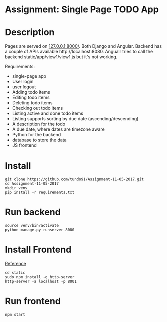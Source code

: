 # Assignment: Single Page TODO App

# Description

Pages are served on [127.0.0.1:8000/](127.0.0.1:8000/).
Both Django and Angular. 
Backend has a couple of APIs available http://localhost:8080.
Angualr tries to call the backend static/app/view1/view1.js but it's not working.


Requirements:

* single-page app
* User login 
* user logout
* Adding todo items
* Editing todo items
* Deleting todo items
* Checking out todo items
* Listing active and done todo items
* Listing supports sorting by due date (ascending/descending)
* A description for the todo
* A due date, where dates are timezone aware
* Python for the backend
* database to store the data
* JS frontend



# Install
    
    git clone https://github.com/tundo91/Assignment-11-05-2017.git
    cd Assignment-11-05-2017
    mkdir venv
    pip install -r requirements.txt

# Run backend

    source venv/bin/activate
    python manage.py runserver 8080

# Install Frontend

[Reference](https://github.com/angular/angular-seed)

    cd static
    sudo npm install -g http-server
    http-server -a localhost -p 8001

# Run frontend
    
    npm start

